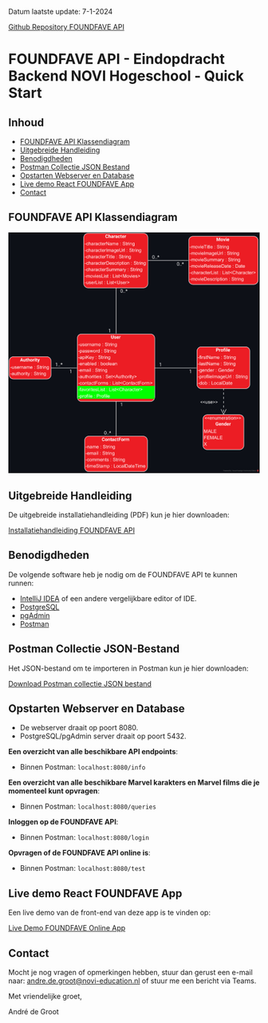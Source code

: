 Datum laatste update: 7-1-2024

<a target="_blank" href="https://github.com/Aphelion-im/FOUNDFAVE-backend-eindopdracht-java">Github Repository FOUNDFAVE API</a>

# FOUNDFAVE API - Eindopdracht Backend NOVI Hogeschool - Quick Start

## Inhoud

- [FOUNDFAVE API Klassendiagram](#foundfave-api-klassendiagram)
- [Uitgebreide Handleiding](#uitgebreide-handleiding)
- [Benodigdheden](#benodigdheden)
- [Postman Collectie JSON Bestand](#postman-collectie-json-bestand)
- [Opstarten Webserver en Database](#opstarten-webserver-en-database)
- [Live demo React FOUNDFAVE App](#live-demo-react-foundfave-app)
- [Contact](#contact)

## FOUNDFAVE API Klassendiagram
![FOUNDFAVE API klassendiagram](./assets/class-diagram/foundfave-api-class-diagram.png)

## Uitgebreide Handleiding
De uitgebreide installatiehandleiding (PDF) kun je hier downloaden:

[Installatiehandleiding FOUNDFAVE API](./assets/documentation/Eindopdracht-Installatiehandleiding-v1.0.0.pdf)


## Benodigdheden

De volgende software heb je nodig om de FOUNDFAVE API te kunnen runnen:

* [IntelliJ IDEA](https://www.jetbrains.com/idea/download/) of een andere vergelijkbare editor of IDE.
* [PostgreSQL](https://www.postgresql.org/download/)
* [pgAdmin](https://www.postgresql.org/download/)
* [Postman](https://www.postman.com)


## Postman Collectie JSON-Bestand
Het JSON-bestand om te importeren in Postman kun je hier downloaden:

[Download Postman collectie JSON bestand](./assets/postman/FOUNDFAVE-API.postman_collection.json)


## Opstarten Webserver en Database
* De webserver draait op poort 8080.
* PostgreSQL/pgAdmin server draait op poort 5432.

__Een overzicht van alle beschikbare API endpoints__:
- Binnen Postman: `localhost:8080/info`


__Een overzicht van alle beschikbare Marvel karakters en Marvel films die je momenteel kunt opvragen__:
- Binnen Postman: `localhost:8080/queries`

__Inloggen op de FOUNDFAVE API__:
- Binnen Postman: `localhost:8080/login`

__Opvragen of de FOUNDFAVE API online is__:
- Binnen Postman: `localhost:8080/test`

## Live demo React FOUNDFAVE App

Een live demo van de front-end van deze app is te vinden op:

<a target="_blank" href="https://foundfave.online">Live Demo FOUNDFAVE Online App</a>

## Contact

Mocht je nog vragen of opmerkingen hebben, stuur dan gerust een e-mail naar: andre.de.groot@novi-education.nl of stuur me een bericht via Teams.

Met vriendelijke groet,

André de Groot